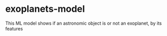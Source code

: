 # exoplanets-model
 This ML model shows if an astronomic object is or not an exoplanet, by its features

